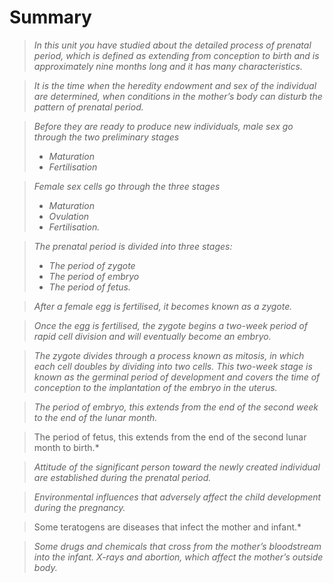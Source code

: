 # Summary
> *In this unit you have studied about the detailed process of prenatal period, which is defined as extending from conception to birth and is
> approximately nine months long and it has many characteristics.*

> *It is the time when the heredity endowment and sex of the individual are determined, when conditions in the mother’s body can disturb the pattern
> of prenatal period.*

> *Before they are ready to produce new individuals, male sex go through the two preliminary stages*
>  - *Maturation*
>  - *Fertilisation*

> *Female sex cells go through the three stages*
> - *Maturation*
> - *Ovulation*
> - *Fertilisation.*

> *The prenatal period is divided into three stages:*
> - *The period of zygote*
> - *The period of embryo*
> - *The period of fetus.*

> *After a female egg is fertilised, it becomes known as a zygote.*

> *Once the egg is fertilised, the zygote begins a two-week period of rapid cell division and will eventually become an embryo.*

> *The zygote divides through a process known as mitosis, in which each cell doubles by dividing into two cells. This two-week stage is known as the
> germinal period of development and covers the time of conception to the implantation of the embryo in the uterus.*

> *The period of embryo, this extends from the end of the second week to the end of the lunar month.*

> The period of fetus, this extends from the end of the second lunar month to birth.*

> *Attitude of the significant person toward the newly created individual are established during the prenatal period.*

> *Environmental influences that adversely affect the child development during the pregnancy.*

> Some teratogens are diseases that infect the mother and infant.*

> *Some drugs and chemicals that cross from the mother’s bloodstream into the infant. X-rays and abortion, which affect the mother’s outside body.*
